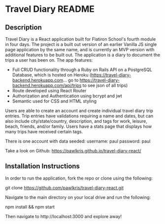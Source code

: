 # Travel Diary README

## Description
Travel Diary is a React application built for Flatiron School's fourth module in four days. The project is a built out version of an earlier Vanilla JS single page application by the same name, and is currently an MVP version with additional features to be built out. The application is a diary to document the trips a user has been on. The app features:

* Full CRUD functionality through a Ruby on Rails API on a PostgreSQL Database, which is hosted on Heroku (https://travel-diary-backend.herokuapp.com... go to https://travel-diary-backend.herokuapp.com/api/trips to see json of all trips)
* Route developed using React Router
* Authorization and Authentication using bcrypt and jwt
* Semantic used for CSS and HTML styling

Users are able to create an account and create individual travel diary trip entries. Trip entries have validations requiring a name and dates, but can also include city/state/country, description, and tags for work, leisure, beach, friends, and/or family. Users have a stats page that displays how many trips have received certain tags.

There is one account with data seeded: username: paul password: paul 

Take a look on Github: https://pawlkris.github.io/travel-diary-react/

## Installation Instructions
In order to run the application, fork the repo or clone using the following:

git clone https://github.com/pawlkris/travel-diary-react.git

Navigate to the main directory on your local drive and run the following:

npm install && npm start

Then navigate to http://localhost:3000 and explore away!

